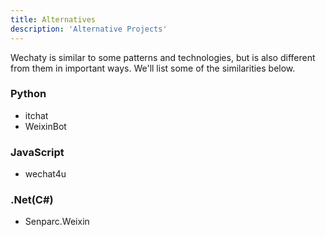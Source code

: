 ```yaml
---
title: Alternatives
description: 'Alternative Projects'
---
```


Wechaty is similar to some patterns and technologies, but is also different from them in important ways. We'll list some of the similarities below.

### Python

- itchat
- WeixinBot

### JavaScript

- wechat4u

### .Net(C#)

- Senparc.Weixin
